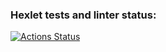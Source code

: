 ### Hexlet tests and linter status:
[![Actions Status](https://github.com/M1Keey/layout-designer-project-lvl1/workflows/hexlet-check/badge.svg)](https://github.com/M1Keey/layout-designer-project-lvl1/actions)